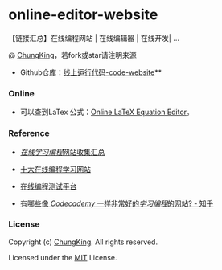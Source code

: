 # online-editor-website
【链接汇总】在线编程网站 | 在线编辑器 | 在线开发| ... 


@ [ChungKing](https://github.com/HuangCongQing/online-editor-website)，若fork或star请注明来源


* Github仓库：[线上运行代码-code-website](https://github.com/HuangCongQing/code-website)**


### Online

* 可以查到LaTex 公式：[Online LaTeX Equation Editor](http://latex.codecogs.com/eqneditor/editor.php)。



### Reference


* [*在线学习编程*网站收集汇总](https://blog.csdn.net/chensi16114/article/details/52060026)

* [十大在线编程学习网站](http://www.csdn.net/article/2013-12-03/2817687-best-websites-to-learn-mobile-dev-and-design/1)
* [在线编程测试平台](https://blog.csdn.net/liuuze5/article/details/49024681 "在线编程测试平台")

* [有哪些像 *Codecademy* 一样非常好的*学习编程*的网站? - 知乎](https://www.zhihu.com/question/20845200)





### License

Copyright (c) [ChungKing](https://github.com/HuangCongQing/online-editor-website). All rights reserved.

Licensed under the [MIT](./LICENSE) License.